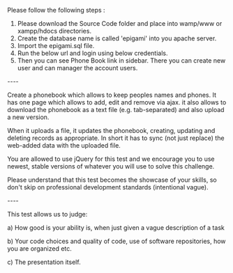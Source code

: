 Please follow the following steps :

1. Please download the Source Code folder and place into wamp/www or xampp/hdocs directories. 
2. Create the database name is called 'epigami' into you apache server.
3. Import the epigami.sql file. 
4. Run the below url and login using below credentials. 
5. Then you can see Phone Book link in sidebar. There you can create new user and can manager the account users.

--<snip>--

Create a phonebook which allows to keep peoples names and phones. It has one page which allows to add, edit and remove via ajax. it also allows to download the phonebook as a text file (e.g. tab-separated) and also upload a new version.

When it uploads a file, it updates the phonebook, creating, updating and deleting records as appropriate. In short it has to sync (not just replace) the web-added data with the uploaded file.

You are allowed to use jQuery for this test and we encourage you to use newest, stable versions of whatever you will use to solve this challenge.

Please understand that this test becomes the showcase of your skills, so don't skip on professional development standards (intentional vague).

--<snap>--

This test allows us to judge:

a) How good is your ability is, when just given a vague description of a task

b) Your code choices and quality of code, use of software repositories, how you are organized etc.

c) The presentation itself.
